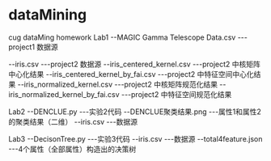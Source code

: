 # dataMining
cug dataMing homework
Lab1
  --MAGIC Gamma Telescope Data.csv    ---project1 数据源
  
  --iris.csv                          ---project2 数据源
  --iris_centered_kernel.csv          ---project2 中核矩阵中心化结果
  --iris_centered_kernel_by_fai.csv   ---project2 中特征空间中心化结果
  --iris_normalized_kernel.csv        ---project2 中核矩阵规范化结果
  --iris_normalized_kernel_by_fai.csv ---project2 中特征空间规范化结果

Lab2
  --DENCLUE.py                        ---实验2代码
  --DENCLUE聚类结果.png               ---属性1和属性2的聚类结果（二维）
  --iris.csv                          ---数据源
  
Lab3
  --DecisonTree.py                    ---实验3代码
  --iris.csv                          ---数据源
  --total4feature.json                ---4个属性（全部属性）构造出的决策树
